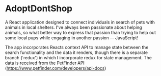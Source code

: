 # AdoptDontShop
A React application designed to connect individuals in search of pets with animals in local shelters. I've always been passionate about helping animals, so what better way to express that passion than trying to help out some local pups while engaging in another passion -- JavaScript!

The app incorporates Reacts context API to manage state between the search functionality and the data it renders, though there is a separate branch ('redux') in which I incorporate redux for state management.
The data is received from the PetFinder API (https://www.petfinder.com/developers/api-docs)
